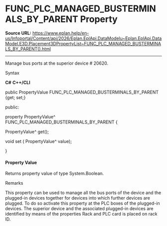 # FUNC_PLC_MANAGED_BUSTERMINALS_BY_PARENT Property

**Source URL:** https://www.eplan.help/en-us/Infoportal/Content/api/2026/Eplan.EplApi.DataModelu~Eplan.EplApi.DataModel.E3D.Placement3DPropertyList~FUNC_PLC_MANAGED_BUSTERMINALS_BY_PARENT().html

---

Manage bus ports at the superior device # 20620.

Syntax

**C#**
**C++/CLI**


public PropertyValue FUNC_PLC_MANAGED_BUSTERMINALS_BY_PARENT {get; set;}

public:

property PropertyValue^ FUNC_PLC_MANAGED_BUSTERMINALS_BY_PARENT {

   PropertyValue^ get();

   void set (    PropertyValue^ value);

}


#### Property Value

Returns property value of type System.Boolean.

Remarks

This property can be used to manage all the bus ports of the device and the plugged-in devices together for devices into which further devices are plugged. To do so activate this property at the PLC boxes of the plugged-in devices. The superior device and the associated plugged-in devices are identified by means of the properties Rack and PLC card is placed on rack ID.

